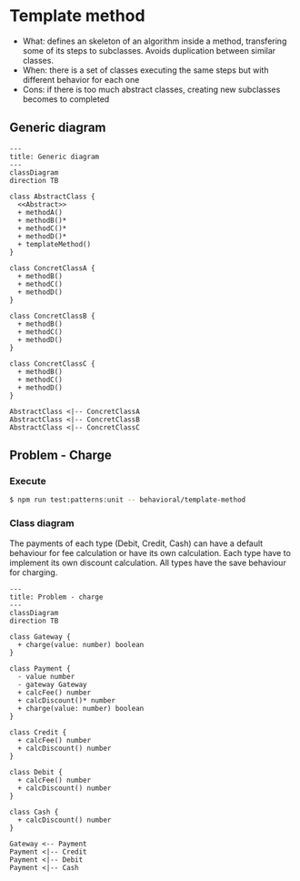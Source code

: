 # Template method

- What: defines an skeleton of an algorithm inside a method, transfering some of its steps to subclasses. Avoids duplication between similar classes.
- When: there is a set of classes executing the same steps but with different behavior for each one
- Cons: if there is too much abstract classes, creating new subclasses becomes to completed

## Generic diagram

```mermaid
---
title: Generic diagram
---
classDiagram
direction TB

class AbstractClass {
  <<Abstract>>
  + methodA()
  + methodB()*
  + methodC()*
  + methodD()*
  + templateMethod()
}

class ConcretClassA {
  + methodB()
  + methodC()
  + methodD()
}

class ConcretClassB {
  + methodB()
  + methodC()
  + methodD()
}

class ConcretClassC {
  + methodB()
  + methodC()
  + methodD()
}

AbstractClass <|-- ConcretClassA
AbstractClass <|-- ConcretClassB
AbstractClass <|-- ConcretClassC

```

## Problem - Charge

### Execute

```bash
$ npm run test:patterns:unit -- behavioral/template-method
```

### Class diagram

The payments of each type (Debit, Credit, Cash) can have a default behaviour for fee calculation or have its own calculation. Each type have to implement its own discount calculation. All types have the save behaviour for charging.

```mermaid
---
title: Problem - charge
---
classDiagram
direction TB

class Gateway {
  + charge(value: number) boolean
}

class Payment {
  - value number
  - gateway Gateway
  + calcFee() number
  + calcDiscount()* number
  + charge(value: number) boolean
}

class Credit {
  + calcFee() number
  + calcDiscount() number
}

class Debit {
  + calcFee() number
  + calcDiscount() number
}

class Cash {
  + calcDiscount() number
}

Gateway <-- Payment
Payment <|-- Credit
Payment <|-- Debit
Payment <|-- Cash
```
